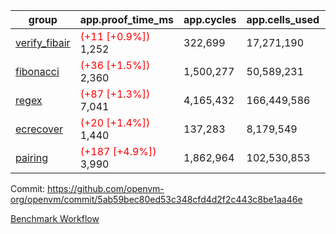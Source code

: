 | group | app.proof_time_ms | app.cycles | app.cells_used | leaf.proof_time_ms | leaf.cycles | leaf.cells_used |
| -- | -- | -- | -- | -- | -- | -- |
| [verify_fibair](https://github.com/openvm-org/openvm/blob/benchmark-results/benchmarks-pr/1858/verify_fibair-5ab59bec80ed53c348cfd4d2f2c443c8be1aa46e.md) |<span style='color: red'>(+11 [+0.9%])</span> 1,252 |  322,699 |  17,271,190 |- | - | - |
| [fibonacci](https://github.com/openvm-org/openvm/blob/benchmark-results/benchmarks-pr/1858/fibonacci-5ab59bec80ed53c348cfd4d2f2c443c8be1aa46e.md) |<span style='color: red'>(+36 [+1.5%])</span> 2,360 |  1,500,277 |  50,589,231 |- | - | - |
| [regex](https://github.com/openvm-org/openvm/blob/benchmark-results/benchmarks-pr/1858/regex-5ab59bec80ed53c348cfd4d2f2c443c8be1aa46e.md) |<span style='color: red'>(+87 [+1.3%])</span> 7,041 |  4,165,432 |  166,449,586 |- | - | - |
| [ecrecover](https://github.com/openvm-org/openvm/blob/benchmark-results/benchmarks-pr/1858/ecrecover-5ab59bec80ed53c348cfd4d2f2c443c8be1aa46e.md) |<span style='color: red'>(+20 [+1.4%])</span> 1,440 |  137,283 |  8,179,549 |- | - | - |
| [pairing](https://github.com/openvm-org/openvm/blob/benchmark-results/benchmarks-pr/1858/pairing-5ab59bec80ed53c348cfd4d2f2c443c8be1aa46e.md) |<span style='color: red'>(+187 [+4.9%])</span> 3,990 |  1,862,964 |  102,530,853 |- | - | - |


Commit: https://github.com/openvm-org/openvm/commit/5ab59bec80ed53c348cfd4d2f2c443c8be1aa46e

[Benchmark Workflow](https://github.com/openvm-org/openvm/actions/runs/16328674692)
